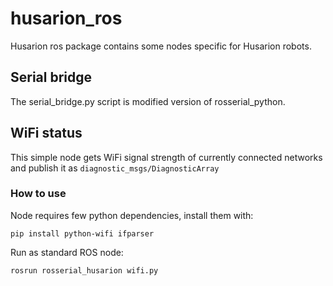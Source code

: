# husarion_ros

Husarion ros package contains some nodes specific for Husarion robots.

## Serial bridge

The serial_bridge.py script is modified version of rosserial_python.

## WiFi status

This simple node gets WiFi signal strength  of currently connected networks and publish it as `diagnostic_msgs/DiagnosticArray`

### How to use

Node requires few python dependencies, install them with:

```
pip install python-wifi ifparser
```

Run as standard ROS node:

```
rosrun rosserial_husarion wifi.py
```
